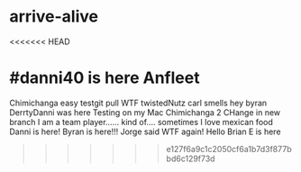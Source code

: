 # arrive-alive
<<<<<<< HEAD

#danni40 is here
Anfleet
=======
Chimichanga
easy
testgit pull
WTF
twistedNutz
carl smells
hey byran
DerrtyDanni was here
Testing on my Mac
Chimichanga 2
CHange in new branch
I am a team player...... kind of....
sometimes
I love mexican food
Danni is here!
Byran is here!!!
Jorge said WTF again!
Hello
Brian E is here
>>>>>>> e127f6a9c1c2050cf6a1b7d3f877bbd6c129f73d

